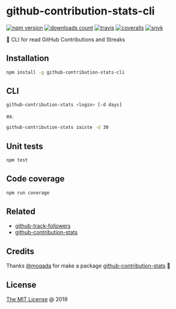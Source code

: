 # github-contribution-stats-cli

[![npm version](https://badge.fury.io/js/github-contribution-stats-cli.svg)](https://badge.fury.io/js/github-contribution-stats-cli)
[![downloads count](https://img.shields.io/npm/dt/github-contribution-stats-cli.svg)](https://www.npmjs.com/~piecioshka)
[![travis](https://img.shields.io/travis/piecioshka/github-contribution-stats-cli.svg)](https://travis-ci.org/piecioshka/github-contribution-stats-cli)
[![coveralls](https://coveralls.io/repos/github/piecioshka/github-contribution-stats-cli/badge.svg?branch=master)](https://coveralls.io/github/piecioshka/github-contribution-stats-cli?branch=master)
[![snyk](https://snyk.io/test/github/piecioshka/github-contribution-stats-cli/badge.svg?targetFile=package.json)](https://snyk.io/test/github/piecioshka/github-contribution-stats-cli?targetFile=package.json)

:hammer: CLI for read GitHub Contributions and Streaks

## Installation

```bash
npm install -g github-contribution-stats-cli
```

## CLI

```bash
github-contribution-stats <login> [-d days]
```

ex.

```bash
github-contribution-stats zaiste -d 30
```

## Unit tests

```bash
npm test
```

## Code coverage

```bash
npm run coverage
```

## Related

* [github-track-followers](https://github.com/piecioshka/github-track-followers)
* [github-contribution-stats](https://github.com/moqada/github-contribution-stats)

## Credits

Thanks [@moqada][1] for make a package [github-contribution-stats][2] :tada:

## License

[The MIT License](http://piecioshka.mit-license.org) @ 2019

[1]: https://github.com/moqada
[2]: https://github.com/moqada/github-contribution-stats
